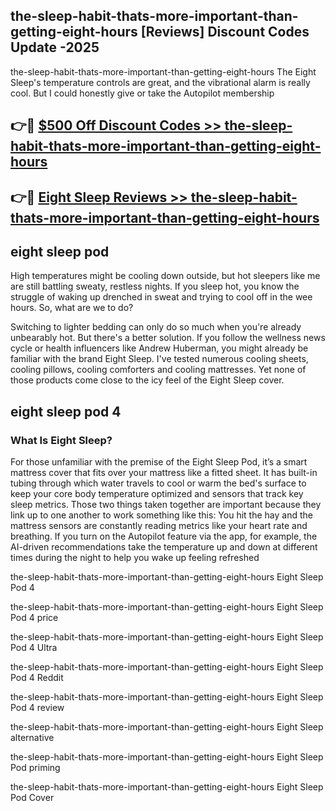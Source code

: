 ## the-sleep-habit-thats-more-important-than-getting-eight-hours [Reviews​] Discount Codes Update -2025

the-sleep-habit-thats-more-important-than-getting-eight-hours The Eight Sleep's temperature controls are great, and the vibrational alarm is really cool. But I could honestly give or take the Autopilot membership

## 👉🔴 [$500 Off Discount Codes >> the-sleep-habit-thats-more-important-than-getting-eight-hours](http://download.freeplayer.one?title=the-sleep-habit-thats-more-important-than-getting-eight-hours&ref=18-ES)

## 👉🔴 [Eight Sleep Reviews >> the-sleep-habit-thats-more-important-than-getting-eight-hours](http://download.freeplayer.one?title=the-sleep-habit-thats-more-important-than-getting-eight-hours&ref=18-ES)

## eight sleep pod

High temperatures might be cooling down outside, but hot sleepers like me are still battling sweaty, restless nights. If you sleep hot, you know the struggle of waking up drenched in sweat and trying to cool off in the wee hours. So, what are we to do?

Switching to lighter bedding can only do so much when you're already unbearably hot. But there's a better solution. If you follow the wellness news cycle or health influencers like Andrew Huberman, you might already be familiar with the brand Eight Sleep. I've tested numerous cooling sheets, cooling pillows, cooling comforters and cooling mattresses. Yet none of those products come close to the icy feel of the Eight Sleep cover.

## eight sleep pod 4

### What Is Eight Sleep?

For those unfamiliar with the premise of the Eight Sleep Pod, it’s a smart mattress cover that fits over your mattress like a fitted sheet. It has built-in tubing through which water travels to cool or warm the bed's surface to keep your core body temperature optimized and sensors that track key sleep metrics. Those two things taken together are important because they link up to one another to work something like this: You hit the hay and the mattress sensors are constantly reading metrics like your heart rate and breathing. If you turn on the Autopilot feature via the app, for example, the AI-driven recommendations take the temperature up and down at different times during the night to help you wake up feeling refreshed

the-sleep-habit-thats-more-important-than-getting-eight-hours Eight Sleep Pod 4

the-sleep-habit-thats-more-important-than-getting-eight-hours Eight Sleep Pod 4 price

the-sleep-habit-thats-more-important-than-getting-eight-hours Eight Sleep Pod 4 Ultra

the-sleep-habit-thats-more-important-than-getting-eight-hours Eight Sleep Pod 4 Reddit

the-sleep-habit-thats-more-important-than-getting-eight-hours Eight Sleep Pod 4 review

the-sleep-habit-thats-more-important-than-getting-eight-hours Eight Sleep alternative

the-sleep-habit-thats-more-important-than-getting-eight-hours Eight Sleep Pod priming

the-sleep-habit-thats-more-important-than-getting-eight-hours Eight Sleep Pod Cover